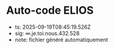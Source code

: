 # Auto-code ELIOS
- ts: 2025-09-19T08:45:19.526Z
- sig: ∞.je.toi.nous.432.528
- note: fichier généré automatiquement